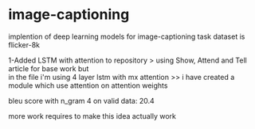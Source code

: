 # image-captioning

implention of deep learning models  for image-captioning task 
dataset is flicker-8k

1-Added LSTM with attention to repository > using Show, Attend and Tell article for base work but  
in the file i'm using 4 layer lstm with mx attention >> i have created a module which use attention on attention weights

bleu score with n_gram 4 on valid data: 20.4

more work requires to make this idea actually work
